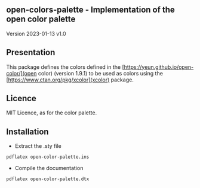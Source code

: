 ## open-colors-palette - Implementation of the open color palette

Version 2023-01-13 v1.0

## Presentation

This package defines the colors defined in the [https://yeun.github.io/open-color/](open color)
(version 1.9.1)
to be used as colors using the [https://www.ctan.org/pkg/xcolor](xcolor) package.

## Licence 

MIT Licence, as for the color palette.

## Installation 

* Extract the .sty file

 ~~~
 pdflatex open-color-palette.ins
 ~~~

* Compile the documentation

 ~~~
 pdflatex open-color-palette.dtx
 ~~~
